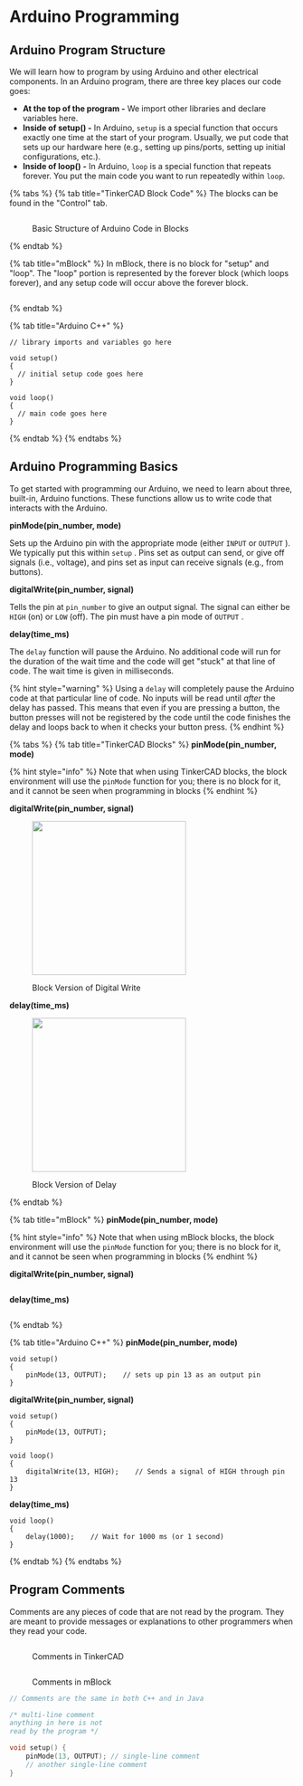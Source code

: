 # Arduino Programming

## Arduino Program Structure

We will learn how to program by using Arduino and other electrical components.  In an Arduino program, there are three key places our code goes:

* **At the top of the program -** We import other libraries and declare variables here.
* **Inside of setup() -** In Arduino, `setup` is a special function that occurs exactly one time at the start of your program.  Usually, we put code that sets up our hardware here (e.g., setting up pins/ports, setting up initial configurations, etc.).
* **Inside of loop() -** In Arduino, `loop` is a special function that repeats forever.  You put the main code you want to run repeatedly within `loop`.

{% tabs %}
{% tab title="TinkerCAD Block Code" %}
The blocks can be found in the "Control" tab.

<div align="left"><figure><img src="../../.gitbook/assets/arduino_block_basic_structure.png" alt=""><figcaption><p>Basic Structure of Arduino Code in Blocks</p></figcaption></figure></div>
{% endtab %}

{% tab title="mBlock" %}
In mBlock, there is no block for "setup" and "loop".  The "loop" portion is represented by the forever block (which loops forever), and any setup code will occur above the forever block.

<figure><img src="../../.gitbook/assets/mBlock_basic_structure.png" alt=""><figcaption></figcaption></figure>
{% endtab %}

{% tab title="Arduino C++" %}
```arduino
// library imports and variables go here

void setup()
{
  // initial setup code goes here
}

void loop()
{
  // main code goes here
}
```
{% endtab %}
{% endtabs %}

## Arduino Programming Basics

To get started with programming our Arduino, we need to learn about three, built-in, Arduino functions.  These functions allow us to write code that interacts with the Arduino.

**pinMode(pin\_number, mode)**

Sets up the Arduino pin with the appropriate mode (either `INPUT` or `OUTPUT` ).  We typically put this within `setup` .  Pins set as output can send, or give off signals (i.e., voltage), and pins set as input can receive signals (e.g., from buttons).

**digitalWrite(pin\_number, signal)**

Tells the pin at `pin_number`  to give an output signal.  The signal can either be `HIGH` (on) or `LOW` (off).  The pin must have a pin mode of `OUTPUT` .

**delay(time\_ms)**

The `delay` function will pause the Arduino.  No additional code will run for the duration of the wait time and the code will get "stuck" at that line of code.  The wait time is given in milliseconds.

{% hint style="warning" %}
Using a `delay` will completely pause the Arduino code at that particular line of code.  No inputs will be read until _after_ the delay has passed.  This means that even if you are pressing a button, the button presses will not be registered by the code until the code finishes the delay and loops back to when it checks your button press.
{% endhint %}

{% tabs %}
{% tab title="TinkerCAD Blocks" %}
**pinMode(pin\_number, mode)**

{% hint style="info" %}
Note that when using TinkerCAD blocks, the block environment will use the `pinMode` function for you; there is no block for it, and it cannot be seen when programming in blocks
{% endhint %}

**digitalWrite(pin\_number, signal)**

<div align="left"><figure><img src="../../.gitbook/assets/arduino_block_digital_write.png" alt="" width="272"><figcaption><p>Block Version of Digital Write</p></figcaption></figure></div>

**delay(time\_ms)**

<div align="left"><figure><img src="../../.gitbook/assets/arduino_block_delay.png" alt="" width="272"><figcaption><p>Block Version of Delay</p></figcaption></figure></div>
{% endtab %}

{% tab title="mBlock" %}
**pinMode(pin\_number, mode)**

{% hint style="info" %}
Note that when using mBlock blocks, the block environment will use the `pinMode` function for you; there is no block for it, and it cannot be seen when programming in blocks
{% endhint %}

**digitalWrite(pin\_number, signal)**

<div align="left"><figure><img src="../../.gitbook/assets/mBlock_digital_write.png" alt=""><figcaption></figcaption></figure></div>

**delay(time\_ms)**

<div align="left"><figure><img src="../../.gitbook/assets/mBlock_wait.png" alt=""><figcaption></figcaption></figure></div>
{% endtab %}

{% tab title="Arduino C++" %}
**pinMode(pin\_number, mode)**

```arduino
void setup()
{
    pinMode(13, OUTPUT);    // sets up pin 13 as an output pin
}
```

**digitalWrite(pin\_number, signal)**

```arduino
void setup()
{
    pinMode(13, OUTPUT);
}

void loop()
{
    digitalWrite(13, HIGH);    // Sends a signal of HIGH through pin 13
}
```

**delay(time\_ms)**

```arduino
void loop()
{
    delay(1000);    // Wait for 1000 ms (or 1 second)
}
```
{% endtab %}
{% endtabs %}

## Program Comments

Comments are any pieces of code that are not read by the program.  They are meant to provide messages or explanations to other programmers when they read your code.

<div align="left"><figure><img src="../../.gitbook/assets/tinkercad_comments.png" alt=""><figcaption><p>Comments in TinkerCAD</p></figcaption></figure></div>

<figure><img src="../../.gitbook/assets/mBlock_basic_structure.png" alt=""><figcaption><p>Comments in mBlock</p></figcaption></figure>

```cpp
// Comments are the same in both C++ and in Java

/* multi-line comment
anything in here is not
read by the program */

void setup() {
    pinMode(13, OUTPUT); // single-line comment
    // another single-line comment
}
```
